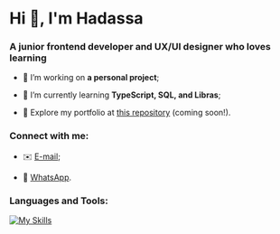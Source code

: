 <h1>Hi 👋, I'm Hadassa</h1>
<h3>A junior frontend developer and UX/UI designer who loves learning</h3>

- 🔭 I’m working on **a personal project**;

- 🌱 I’m currently learning **TypeScript, SQL, and Libras**;

- 📄 Explore my portfolio at [this repository](https://github.com/hfentanes/mi-portafolio) (coming soon!).

<h3>Connect with me:</h3>

- ✉️ [E-mail](hadassafentanes@gmail.com);
  
- 💬 [WhatsApp](https://wa.me/34682067042).

<h3>Languages and Tools:</h3>

[![My Skills](https://skillicons.dev/icons?i=cpp,css,figma,html,js,ps,postgres,react,sass,ts,vscode)](https://skillicons.dev)
